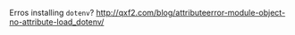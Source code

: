 Erros installing `dotenv`? http://qxf2.com/blog/attributeerror-module-object-no-attribute-load_dotenv/